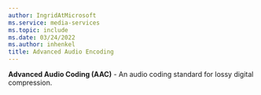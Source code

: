 ```yaml
---
author: IngridAtMicrosoft
ms.service: media-services
ms.topic: include
ms.date: 03/24/2022
ms.author: inhenkel
title: Advanced Audio Encoding
---
```


**Advanced Audio Coding (AAC)** - An audio coding standard for lossy digital compression.
